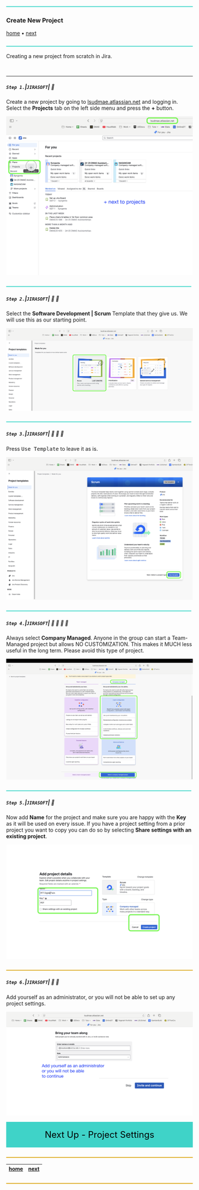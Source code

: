 ![](../images/line3.png)

### Create New Project

[home](../README.md#user-content-jira-software) • [next](../project-settings/README.md#user-content-custom-workflows)</sub>

![](../images/line3.png)

Creating a new project from scratch in Jira.

<br>

---

##### `Step 1.`\|`JIRASOFT`| :small_blue_diamond:

Create a new project by going to [lsudmae.atlassian.net](https://lsudmae.atlassian.net) and logging in.  Select the **Projects** tab on the left side menu and press the **+** button.
 
![add new project](images/CreateNewProject.png)

![](../images/line2.png)

##### `Step 2.`\|`JIRASOFT`| :small_blue_diamond: :small_blue_diamond: 

Select the **Software Development | Scrum** Template that they give us.  We will use this as our starting point.

![pick the scrum template](images/ScrumTemplate.png)

![](../images/line2.png)

##### `Step 3.`\|`JIRASOFT`| :small_blue_diamond: :small_blue_diamond: :small_blue_diamond:

Press <kbd>Use Template</kbd> to leave it as is.

![move to next screen](images/UseTemplate.png)

![](../images/line2.png)

##### `Step 4.`\|`JIRASOFT`| :small_blue_diamond: :small_blue_diamond: :small_blue_diamond: :small_blue_diamond:

Always select **Company Managed**.  Anyone in the group can start a Team-Managed project but allows NO CUSTOMIZATION.  This makes it MUCH less useful in the long term.  Please avoid this type of project.

![add project details](images/CompanyManaged1.png)

![](../images/line2.png)

##### `Step 5.`\|`JIRASOFT`| :small_orange_diamond:

Now add **Name** for the project and make sure you are happy with the **Key** as it will be used on every issue.  If you have a project setting from a prior project you want to copy you can do so by selecting **Share settings with an existing project**. 

![add project details](images/AddProjectDetails.png)

![](../images/line.png)

<!-- <img src="https://via.placeholder.com/1000x100/45D7CA/000000/?text=Next Up - Custom Workflows"> -->

##### `Step 6.`\|`JIRASOFT`| :small_orange_diamond: :small_blue_diamond:

Add yourself as an administrator, or you will not be able to set up any project settings.

![alt_text](images/AddAdmin.png)

<!-- <img src="https://via.placeholder.com/1000x100/45D7CA/000000/?text=Next Up - Custom Workflows"> -->

<div style="background-color:#3fd3c8; text-align:center; padding:20px; color:black; font-size:24px;">
  Next Up - Project Settings
</div>

![](../images/line.png)

[home](../README.md#user-content-jira-software) | [next](../project-settings/README.md#user-content-custom-workflows)|
|---|---|

![](../images/line.png)